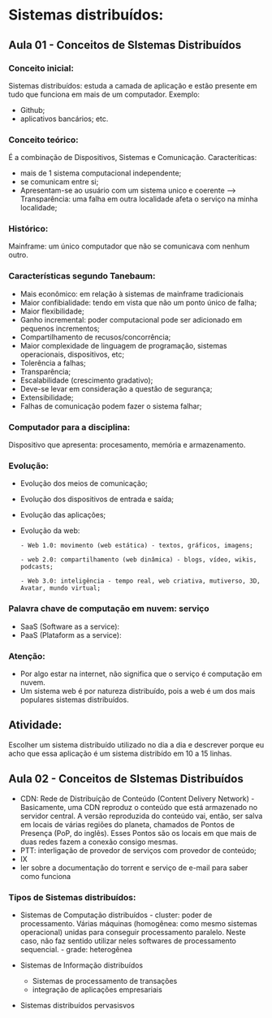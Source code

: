 # Sistemas distribuídos:

## Aula 01 - Conceitos de SIstemas Distribuídos
### Conceito inicial:
Sistemas distribuídos: estuda a camada de aplicação e estão presente em tudo que funciona em mais de um computador. Exemplo:
- Github;
- aplicativos bancários; etc.

### Conceito teórico: 
É a combinação de Dispositivos, Sistemas e Comunicação.
Caracteríticas:
- mais de 1 sistema computacional independente;
- se comunicam entre si;
- Apresentam-se ao usuário com um sistema unico e coerente --> Transparência: uma falha em outra localidade afeta o serviço na minha localidade;

### Histórico:
Mainframe: um único computador que não se comunicava com nenhum outro.

### Características segundo Tanebaum:
- Mais econômico: em relação à sistemas de mainframe tradicionais
- Maior confibialidade: tendo em vista que não um ponto único de falha;
- Maior flexibilidade;
- Ganho incremental: poder computacional pode ser adicionado em pequenos incrementos;
- Compartilhamento de recusos/concorrência;
- Maior complexidade de linguagem de programação, sistemas operacionais, dispositivos, etc;
- Tolerência a falhas;
- Transparência;
- Escalabilidade (crescimento gradativo);
- Deve-se levar em consideração a questão de segurança;
- Extensibilidade;
- Falhas de comunicação podem fazer o sistema falhar;


### Computador para a disciplina: 
Dispositivo que apresenta: procesamento, memória e armazenamento.

### Evolução:
- Evolução dos meios de comunicação;
- Evolução dos dispositivos de entrada e saída;
- Evolução das aplicações;
- Evolução da web:
  
      - Web 1.0: movimento (web estática) - textos, gráficos, imagens;
  
      - web 2.0: compartilhamento (web dinâmica) - blogs, vídeo, wikis, podcasts;
  
      - Web 3.0: inteligência - tempo real, web criativa, mutiverso, 3D, Avatar, mundo virtual;

### Palavra chave de computação em nuvem: serviço
- SaaS (Software as a service):
- PaaS (Plataform as a service):

### Atenção:
- Por algo estar na internet, não significa que o serviço é computação em nuvem.
- Um sistema web é por natureza distribuído, pois a web é um dos mais populares sistemas distribuídos.

## Atividade:
Escolher um sistema distribuído utilizado no dia a dia e descrever porque eu acho que essa aplicação é um sistema distribído em 10 a 15 linhas.


## Aula 02 - Conceitos de SIstemas Distribuídos
- CDN: Rede de Distribuíção de Conteúdo (Content Delivery Network) -  Basicamente, uma CDN reproduz o conteúdo que está armazenado no servidor central. A versão reproduzida do conteúdo vai, então, ser salva em locais de várias regiões do planeta, chamados de Pontos de Presença (PoP, do inglês). Esses Pontos são os locais em que mais de duas redes fazem a conexão consigo mesmas.   
- PTT: interligação de provedor de serviços com provedor de conteúdo;
- IX
- ler sobre a documentação do torrent e serviço de e-mail para saber como funciona

### Tipos de Sistemas distribuídos:
- Sistemas de Computação distribuídos
      - cluster: poder de processamento. Várias máquinas (homogênea: como mesmo sistemas operacional) unidas para conseguir processamento paralelo. Neste caso, não faz sentido utilizar neles softwares de processamento sequencial.
      - grade: heterogênea 

- Sistemas de Informação distribuídos
     - Sistemas de processamento de transações
     - integração de aplicações empresariais

- Sistemas distribuídos pervasisvos 
